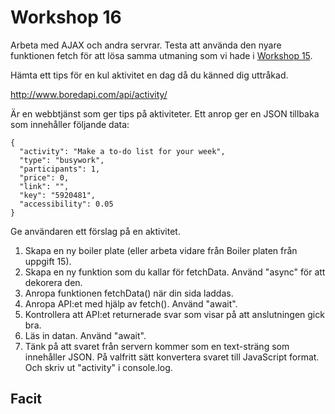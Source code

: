 # Workshop 16

Arbeta med AJAX och andra servrar. Testa att använda den nyare funktionen fetch för att lösa samma utmaning som vi hade i [Workshop 15](Workshop15.md).

Hämta ett tips för en kul aktivitet en dag då du känned dig uttråkad.

http://www.boredapi.com/api/activity/

Är en webbtjänst som ger tips på aktiviteter. Ett anrop ger en JSON tillbaka som innehåller följande data:

```
{
  "activity": "Make a to-do list for your week",
  "type": "busywork",
  "participants": 1,
  "price": 0,
  "link": "",
  "key": "5920481",
  "accessibility": 0.05
}
```

Ge användaren ett förslag på en aktivitet.

1. Skapa en ny boiler plate (eller arbeta vidare från Boiler platen från uppgift 15).
2. Skapa en ny funktion som du kallar för fetchData. Använd "async" för att dekorera den.
3. Anropa funktionen fetchData() när din sida laddas.
4. Anropa API:et med hjälp av fetch(). Använd "await".
5. Kontrollera att API:et returnerade svar som visar på att anslutningen gick bra.
6. Läs in datan. Använd "await".
7. Tänk på att svaret från servern kommer som en text-sträng som innehåller JSON. På valfritt sätt konvertera svaret till JavaScript format. Och skriv ut "activity" i console.log.

## Facit
